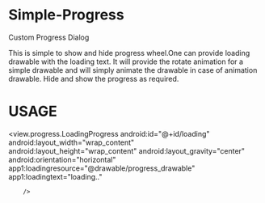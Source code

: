 Simple-Progress
===============

Custom Progress Dialog

 This is simple to show and hide progress wheel.One can provide loading drawable with the loading text.
 It will provide the rotate animation for a simple drawable and will simply animate the drawable in case of animation      drawable.
 Hide and show the progress as required.


USAGE
=====
   <view.progress.LoadingProgress
        android:id="@+id/loading"
        android:layout_width="wrap_content"
        android:layout_height="wrap_content"
        android:layout_gravity="center"
        android:orientation="horizontal" 
        app1:loadingresource="@drawable/progress_drawable"
        app1:loadingtext="loading.."
         
        />
